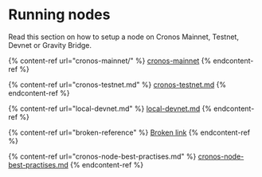 # Running nodes

Read this section on how to setup a node on Cronos Mainnet, Testnet, Devnet or Gravity Bridge.

{% content-ref url="cronos-mainnet/" %}
[cronos-mainnet](cronos-mainnet/)
{% endcontent-ref %}

{% content-ref url="cronos-testnet.md" %}
[cronos-testnet.md](cronos-testnet.md)
{% endcontent-ref %}

{% content-ref url="local-devnet.md" %}
[local-devnet.md](local-devnet.md)
{% endcontent-ref %}

{% content-ref url="broken-reference" %}
[Broken link](broken-reference)
{% endcontent-ref %}

{% content-ref url="cronos-node-best-practises.md" %}
[cronos-node-best-practises.md](cronos-node-best-practises.md)
{% endcontent-ref %}
